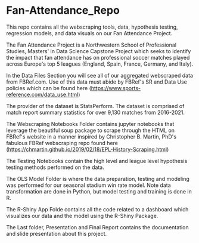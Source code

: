# Fan-Attendance_Repo
This repo contains all the webscraping tools, data, hypothesis testing, regression models, and data visuals on our Fan Attendance Project.

The Fan Attendance Project is a Northwestern School of Professional Studies, Masters' in Data Science Capstone Project which seeks to identify the impact that fan attendance has on professional soccer matches played across Europe's top 5 leagues (England, Spain, France, Germany, and Italy).

In the Data Files Section you will see all of our aggregated webscraped data from FBRef.com. Use of this data must abide by FBRef's SR and Data Use policies which can be found here (https://www.sports-reference.com/data_use.html)

The provider of the dataset is StatsPerform. The dataset is comprised of match report summary statistics for over 9,130 matches from 2016-2021.

The Webscraping Notebooks Folder contains jupyter notebooks that leverage the beautiful soup package to scrape through the HTML on FBRef's website in a manner inspired by Christopher B. Martin, PhD's fabulous FBRef webscraping repo found here (https://chmartin.github.io/2019/02/18/EPL-History-Scraping.html)

The Testing Notebooks contain the high level and league level hypothesis testing methods performed on the data.

The OLS Model Folder is where the data preparation, testing and modeling was performed for our seasonal stadium win rate model. Note data transformation are done in Python, but model testing and training is done in R.

The R-Shiny App Folde contains all the code related to a dashboard which visualizes our data and the model using the R-Shiny Package.

The Last folder, Presentation and Final Report contains the documentation and slide presentation about this project. 
